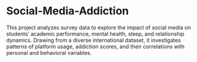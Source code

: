 # Social-Media-Addiction
This project analyzes survey data to explore the impact of social media on students’ academic performance, mental health, sleep, and relationship dynamics. Drawing from a diverse international dataset, it investigates patterns of platform usage, addiction scores, and their correlations with personal and behavioral variables.
